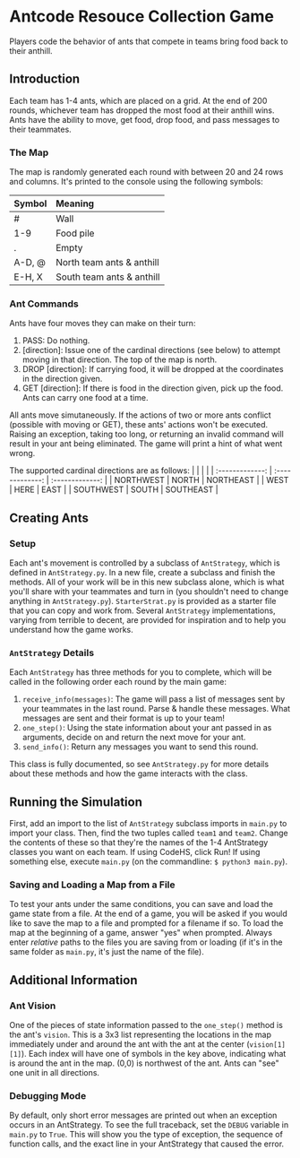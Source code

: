 # Antcode Resouce Collection Game
Players code the behavior of ants that compete in teams bring food back to their anthill.

## Introduction
Each team has 1-4 ants, which are placed on a grid. At the end of 200 rounds, whichever team has dropped the most food at their anthill wins. Ants have the ability to move, get food, drop food, and pass messages to their teammates.

### The Map
The map is randomly generated each round with between 20 and 24 rows and columns.
It's printed to the console using the following symbols:

| Symbol         | Meaning       |
| :------------- | :------------- |
| #              | Wall           |
| 1-9            | Food pile      |
| .              | Empty          |
| A-D, @         | North team ants & anthill |
| E-H, X         | South team ants & anthill |

### Ant Commands
Ants have four moves they can make on their turn:
1. PASS: Do nothing.
2. [direction]: Issue one of the cardinal directions (see below) to attempt moving in that direction. The top of the map is north.
3. DROP [direction]: If carrying food, it will be dropped at the coordinates in the direction given.
4. GET [direction]: If there is food in the direction given, pick up the food. Ants can carry one food at a time.

All ants move simutaneously. If the actions of two or more ants conflict (possible with moving or GET), these ants' actions won't be executed. Raising an exception, taking too long, or returning an invalid command will result in your ant being eliminated. The game will print a hint of what went wrong.

The supported cardinal directions are as follows:
|                |                 |                |
| :-------------: | :-------------: | :-------------: |
| NORTHWEST       | NORTH           | NORTHEAST       |
| WEST            | HERE            | EAST            |
| SOUTHWEST       | SOUTH           | SOUTHEAST       |

## Creating Ants
### Setup
Each ant's movement is controlled by a subclass of `AntStrategy`,
which is defined in `AntStrategy.py`.
In a new file, create a subclass and finish the methods.
All of your work will be in this new subclass alone, which is what you'll share with your teammates and turn in (you shouldn't need to change anything in `AntStrategy.py`).
`StarterStrat.py` is provided as a starter file that you can copy and work from.
Several `AntStrategy` implementations, varying from terrible to decent, are provided for inspiration and to help you understand how the game works.

### `AntStrategy` Details
Each `AntStrategy` has three methods for you to complete, which will be called in the following order each round by the main game:
1. `receive_info(messages)`: The game will pass a list of messages sent by your teammates in the last round. Parse & handle these messages. What messages are sent and their format is up to your team!
2. `one_step()`: Using the state information about your ant passed in as arguments, decide on and return the next move for your ant.
3. `send_info()`: Return any messages you want to send this round.

This class is fully documented, so see `AntStrategy.py` for more details about these methods and how the game interacts with the class.

## Running the Simulation
First, add an import to the list of `AntStrategy` subclass imports in `main.py` to import your class.
Then, find the two tuples called `team1` and `team2`.
Change the contents of these so that they're the names of the 1-4 AntStrategy classes you want on each team.
If using CodeHS, click Run! If using something else, execute `main.py` (on the commandline: `$ python3 main.py`).

### Saving and Loading a Map from a File
To test your ants under the same conditions,
you can save and load the game state from a file.
At the end of a game,
you will be asked if you would like to save the map to a file and prompted for a filename if so.
To load the map at the beginning of a game,
answer "yes" when prompted.
Always enter *relative* paths to the files you are saving from or loading
(if it's in the same folder as `main.py`, it's just the name of the file).

## Additional Information
### Ant Vision
One of the pieces of state information passed to the `one_step()` method is the ant's `vision`.
This is a 3x3 list representing the locations in the map immediately under and around the ant with the ant at the center (`vision[1][1]`).
Each index will have one of symbols in the key above, indicating what is around the ant in the map.
(0,0) is northwest of the ant.
Ants can "see" one unit in all directions.

### Debugging Mode
By default, only short error messages are printed out when an exception occurs in an AntStrategy.
To see the full traceback,
set the `DEBUG` variable in `main.py` to `True`.
This will show you the type of exception, the sequence of function calls, and the exact line in your AntStrategy that caused the error.
